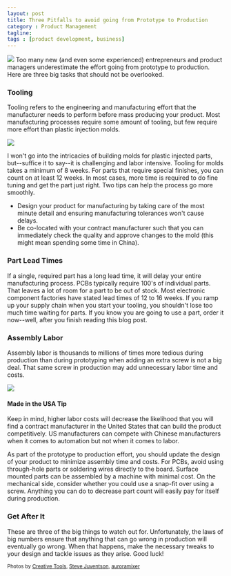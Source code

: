 ```yaml
---
layout: post
title: Three Pitfalls to avoid going from Prototype to Production
category : Product Management
tagline:
tags : [product development, business]
---
```


<img class="post_image" src="{{ BASE_PATH }}/images/pcb-mechanical-assembly.jpg" />
Too many new (and even some experienced) entrepreneurs and product managers underestimate the effort going from prototype to production. Here are three big tasks that should not be overlooked.

### Tooling

Tooling refers to the engineering and manufacturing effort that the manufacturer needs to perform before mass producing your product. Most manufacturing processes require some amount of tooling, but few require more effort than plastic injection molds.

<img class="post_image" src="{{ BASE_PATH }}/images/solidworks-design.jpg" />

I won't go into the intricacies of building molds for plastic injected parts, but--suffice it to say--it is challenging and labor intensive. Tooling for molds takes a minimum of 8 weeks. For parts that require special finishes, you can count on at least 12 weeks. In most cases, more time is required to do fine tuning and get the part just right.  Two tips can help the process go more smoothly.

- Design your product for manufacturing by taking care of the most minute detail and ensuring manufacturing tolerances won't cause delays.
- Be co-located with your contract manufacturer such that you can immediately check the quality and approve changes to the mold (this might mean spending some time in China).

### Part Lead Times

If a single, required part has a long lead time, it will delay your entire manufacturing process. PCBs typically require 100's of individual parts. That leaves a lot of room for a part to be out of stock. Most electronic component factories have stated lead times of 12 to 16 weeks. If you ramp up your supply chain when you start your tooling, you shouldn't lose too much time waiting for parts. If you know you are going to use a part, order it now--well, after you finish reading this blog post.

### Assembly Labor

Assembly labor is thousands to millions of times more tedious during production than during prototyping when adding an extra screw is not a big deal. That same screw in production may add unnecessary labor time and costs.

<img class="post_image" src="{{ BASE_PATH }}/images/tesla-production.jpg" />

<div class="alert alert-info">
<h4>Made in the USA Tip</h4>

Keep in mind, higher labor costs will decrease the likelihood that you will find a contract manufacturer in the United States that can build the product competitively.  US manufacturers can compete with Chinese manufacturers when it comes to automation but not when it comes to labor.
</div>

As part of the prototype to production effort, you should update the design of your product to minimize assembly time and costs. For PCBs, avoid using through-hole parts or soldering wires directly to the board.  Surface mounted parts can be assembled by a machine with minimal cost. On the mechanical side, consider whether you could use a snap-fit over using a screw. Anything you can do to decrease part count will easily pay for itself during production.

### Get After It

These are three of the big things to watch out for.  Unfortunately, the laws of big numbers ensure that anything that can go wrong in production will eventually go wrong. When that happens, make the necessary tweaks to your design and tackle issues as they arise. Good luck!


<small>Photos by <a target="_blank" href="https://www.flickr.com/photos/creative_tools/">Creative Tools</a>, <a target="_blank" href="https://www.flickr.com/photos/jurvetson/">Steve Juventson</a>, <a href="https://www.flickr.com/photos/auroramixer/" target="_blank">auroramixer</a></small>
